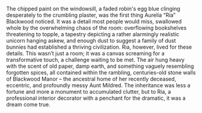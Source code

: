 The chipped paint on the windowsill, a faded robin's egg blue clinging desperately to the crumbling plaster, was the first thing Aurelia “Ria” Blackwood noticed.  It was a detail most people would miss, swallowed whole by the overwhelming chaos of the room: overflowing bookshelves threatening to topple, a tapestry depicting a rather alarmingly realistic unicorn hanging askew, and enough dust to suggest a family of dust bunnies had established a thriving civilization.  Ria, however, lived for these details.  This wasn’t just a room; it was a canvas screaming for a transformative touch, a challenge waiting to be met. The air hung heavy with the scent of old paper, damp earth, and something vaguely resembling forgotten spices, all contained within the rambling, centuries-old stone walls of Blackwood Manor – the ancestral home of her recently deceased, eccentric, and profoundly messy Aunt Mildred.  The inheritance was less a fortune and more a monument to accumulated clutter, but to Ria, a professional interior decorator with a penchant for the dramatic, it was a dream come true.
